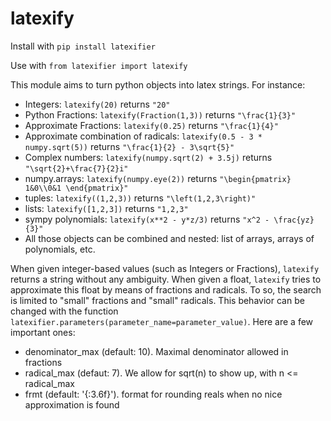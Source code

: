 # latexify

Install with `pip install latexifier`

Use with `from latexifier import latexify`

This module aims to turn python objects into latex strings. For instance:

- Integers: `latexify(20)` returns `"20"`
- Python Fractions: `latexify(Fraction(1,3))` returns `"\frac{1}{3}"`
- Approximate Fractions: `latexify(0.25)` returns `"\frac{1}{4}"`
- Approximate combination of radicals: `latexify(0.5 - 3 * numpy.sqrt(5))` returns `"\frac{1}{2} - 3\sqrt{5}"`
- Complex numbers: `latexify(numpy.sqrt(2) + 3.5j)` returns `"\sqrt{2}+\frac{7}{2}i"`
- numpy.arrays: `latexify(numpy.eye(2))` returns `"\begin{pmatrix} 1&0\\0&1 \end{pmatrix}"` 
- tuples: `latexify((1,2,3))` returns `"\left(1,2,3\right)"`
- lists: `latexify([1,2,3])` returns `"1,2,3"`
- sympy polynomials: `latexify(x**2 - y*z/3)` returns `"x^2 - \frac{yz}{3}"`
- All those objects can be combined and nested: list of arrays, arrays of polynomials, etc.

When given integer-based values (such as Integers or Fractions), `latexify` returns a string without any ambiguity. 
When given a float, `latexify` tries to approximate this float by means of fractions and radicals. To so, the search is limited to "small" fractions and "small" radicals. This behavior can be changed with the function `latexifier.parameters(parameter_name=parameter_value)`. Here are a few important ones:

- denominator_max (default: 10). Maximal denominator allowed in fractions
- radical_max (defaut: 7). We allow for sqrt(n) to show up, with n <= radical_max
- frmt (default: '{:3.6f}'). format for rounding reals when no nice approximation is found
